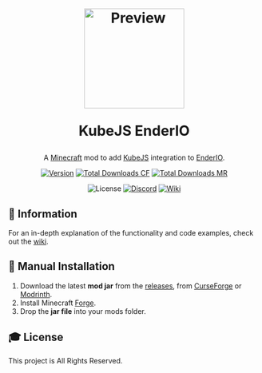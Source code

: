 <h1 align="center">
    <a href="https://github.com/AlmostReliable/kubejs-enderio"><img src=https://i.imgur.com/b53y4YI.png" alt="Preview" width=200></a>
    <p>KubeJS EnderIO</p>
</h1>

<div align="center">

A [Minecraft] mod to add [KubeJS] integration to [EnderIO].

[![Version][version_badge]][version_link]
[![Total Downloads CF][total_downloads_cf_badge]][curseforge]
[![Total Downloads MR][total_downloads_mr_badge]][modrinth]

![License][license_badge]
[![Discord][discord_badge]][discord]
[![Wiki][wiki_badge]][wiki]

</div>

## **📖 Information**
For an in-depth explanation of the functionality and code examples, check out the [wiki].

## **🔧 Manual Installation**
1. Download the latest **mod jar** from the [releases], from [CurseForge] or [Modrinth].
2. Install Minecraft [Forge].
3. Drop the **jar file** into your mods folder.

## **🎓 License**
This project is All Rights Reserved.

<!-- Badges -->
[workflow_status_badge]: https://img.shields.io/github/actions/workflow/status/AlmostReliable/kubejs-enderio/build.yml?branch=1.20.1&style=for-the-badge
[workflow_status_link]: https://github.com/AlmostReliable/kubejs-enderio/actions
[license_badge]: https://img.shields.io/badge/License-ARR-ffa200?style=for-the-badge
[version_badge]: https://img.shields.io/badge/dynamic/json?color=0078FF&label=release&style=for-the-badge&query=name&url=https://api.razonyang.com/v1/github/tag/AlmostReliable/kubejs-enderio%3Fprefix=v1.20.1-
[version_link]: https://github.com/AlmostReliable/kubejs-enderio/releases/latest
[total_downloads_cf_badge]: https://img.shields.io/badge/dynamic/json?color=e04e14&label=CurseForge&style=for-the-badge&query=downloads.total&url=https%3A%2F%2Fapi.cfwidget.com%2F910379&logo=curseforge
[total_downloads_mr_badge]: https://img.shields.io/modrinth/dt/BotkzaBk?color=5da545&label=Modrinth&style=for-the-badge&logo=modrinth
[discord_badge]: https://img.shields.io/discord/917251858974789693?color=5865f2&label=Discord&logo=discord&style=for-the-badge
[wiki_badge]: https://img.shields.io/badge/Read%20the-Wiki-ba00ff?style=for-the-badge

<!-- Links -->
[minecraft]: https://www.minecraft.net/
[kubejs]: https://github.com/KubeJS-Mods/KubeJS
[enderio]: https://github.com/Team-EnderIO/EnderIO
[discord]: https://discord.com/invite/ThFnwZCyYY
[wiki]: https://github.com/AlmostReliable/kubejs-enderio/wiki
[curseforge]: https://www.curseforge.com/minecraft/mc-mods/kubejs-enderio
[modrinth]: https://modrinth.com/mod/kubejs-enderio
[releases]: https://github.com/AlmostReliable/kubejs-enderio/releases
[forge]: http://files.minecraftforge.net/
